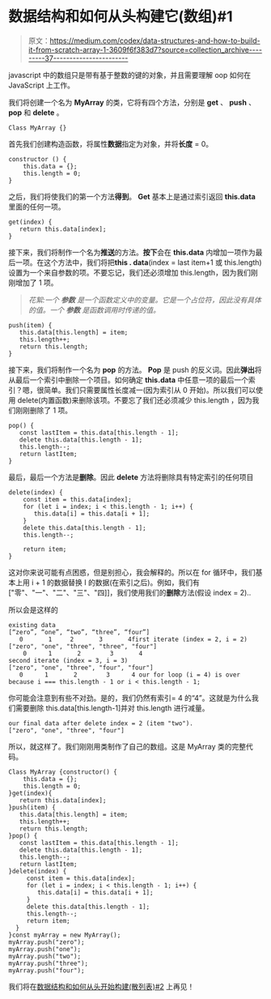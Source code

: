 # 数据结构和如何从头构建它(数组)#1

> 原文：<https://medium.com/codex/data-structures-and-how-to-build-it-from-scratch-array-1-3609f6f383d7?source=collection_archive---------37----------------------->

javascript 中的数组只是带有基于整数的键的对象，并且需要理解 oop 如何在 JavaScript 上工作。

我们将创建一个名为 **MyArray** 的类，它将有四个方法，分别是 **get** 、 **push** 、 **pop** 和 **delete** 。

```
Class MyArray {}
```

首先我们创建构造函数，将属性**数据**指定为对象，并将**长度** = 0。

```
constructor () {
    this.data = {};
    this.length = 0;
}
```

之后，我们将使我们的第一个方法**得到**。 **Get** 基本上是通过索引返回 **this.data** 里面的任何一项。

```
get(index) {
   return this.data[index];
}
```

接下来，我们将制作一个名为**推送**的方法。**按下**会在 **this.data** 内增加一项作为最后一项。在这个方法中，我们将把**this . data**(index = last item+1 或 this.length)设置为一个来自参数的项。不要忘记，我们还必须增加 this.length，因为我们刚刚增加了 1 项。

> *花絮:一个* ***参数*** *是一个函数定义中的变量。它是一个占位符，因此没有具体的值。一个* ***参数*** *是函数调用时传递的值。*

```
push(item) {
   this.data[this.length] = item;
   this.length++;
   return this.length;
}
```

接下来，我们将制作一个名为 **pop** 的方法。 **Pop** 是 push 的反义词。因此**弹出**将从最后一个索引中删除一个项目。如何确定 **this.data** 中任意一项的最后一个索引？嗯，很简单。我们只需要属性长度减一(因为索引从 0 开始)。所以我们可以使用 delete(内置函数)来删除该项。不要忘了我们还必须减少 this.length ，因为我们刚刚删除了 1 项。

```
pop() {
   const lastItem = this.data[this.length - 1];
   delete this.data[this.length - 1];
   this.length--;
   return lastItem;
}
```

最后，最后一个方法是**删除**。因此 **delete** 方法将删除具有特定索引的任何项目

```
delete(index) {
    const item = this.data[index];
    for (let i = index; i < this.length - 1; i++) {
       this.data[i] = this.data[i + 1];
    }
    delete this.data[this.length - 1];
    this.length--;

    return item;
}
```

这对你来说可能有点困惑，但是别担心，我会解释的。所以在 for 循环中，我们基本上用 i + 1 的数据替换 I 的数据(在索引之后)。例如，我们有["零"、"一"、"二"、"三"、"四]]，我们使用我们的**删除**方法(假设 index = 2)..

所以会是这样的

```
existing data
[“zero”, “one”, “two”, “three”, “four”]
   0       1     2       3       4first iterate (index = 2, i = 2)
["zero", "one", "three", "three", "four"]
    0      1       2        3       4
second iterate (index = 3, i = 3)
["zero", "one", "three", "four", "four"]
   0      1       2        3      4 our for loop (i = 4) is over because i === this.length - 1 or i < this.length - 1;
```

你可能会注意到有些不对劲。是的，我们仍然有索引= 4 的“4”。这就是为什么我们需要删除 this.data[this.length-1]并对 this.length 进行减量。

```
our final data after delete index = 2 (item "two").
["zero", "one", "three", "four"]
```

所以，就这样了。我们刚刚用类制作了自己的数组。这是 MyArray 类的完整代码。

```
Class MyArray {constructor() {
    this.data = {};
    this.length = 0;
}get(index){
   return this.data[index];
}push(item) {
   this.data[this.length] = item;
   this.length++;
   return this.length;
}pop() {
   const lastItem = this.data[this.length - 1];
   delete this.data[this.length - 1];
   this.length--;
   return lastItem;
}delete(index) {
     const item = this.data[index];
     for (let i = index; i < this.length - 1; i++) {
        this.data[i] = this.data[i + 1];
     }
     delete this.data[this.length - 1];
     this.length--;
     return item;
  }
}const myArray = new MyArray();
myArray.push("zero");
myArray.push("one");
myArray.push("two");
myArray.push("three");
myArray.push("four");
```

我们将在[数据结构和如何从头开始构建(散列表)#2](https://singgihaji.medium.com/data-structures-and-how-to-build-it-from-scratch-hash-table-2-95158a7883fc) 上再见！